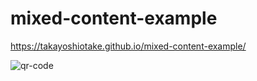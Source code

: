 # mixed-content-example

https://takayoshiotake.github.io/mixed-content-example/

![qr-code](https://api.qrserver.com/v1/create-qr-code/?size=120x120&data=https://takayoshiotake.github.io/mixed-content-example/)
